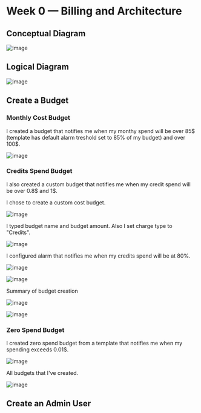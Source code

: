 # Week 0 — Billing and Architecture

## Conceptual Diagram

![image](https://user-images.githubusercontent.com/96197101/219812850-a0025123-3fcc-4fbb-8591-33e1d5280c1b.png)


## Logical Diagram

![image](https://user-images.githubusercontent.com/96197101/219813239-d4b6d833-ada2-4f24-ac80-3e09f59f46f6.png)

## Create a Budget

### Monthly Cost Budget 

I created a budget that notifies me when my monthy spend will be over 85$ (template has default alarm treshold set to 85% of my budget) and over 100$. 

![image](https://user-images.githubusercontent.com/96197101/219852691-a4239606-7afd-47ee-aec9-9b0f2332c68a.png)

### Credits Spend Budget

I also created a custom budget that notifies me when my credit spend will be over 0.8$ and 1$.

I chose to create a custom cost budget.

![image](https://user-images.githubusercontent.com/96197101/219852983-e3759552-9adc-457a-98bb-aa8fea80475f.png)

I typed budget name and budget amount. Also I set charge type to "Credits".

![image](https://user-images.githubusercontent.com/96197101/219853007-b19d4018-c94d-40a1-8cbd-ab65123d65fd.png)

I configured alarm that notifies me when my credits spend will be at 80%.

![image](https://user-images.githubusercontent.com/96197101/219853018-c4960e3e-84bf-4ba1-a533-3d02025e5023.png)

![image](https://user-images.githubusercontent.com/96197101/219853078-6ddb9b51-b8f6-4f80-9aed-50f06cbfe002.png)

Summary of budget creation

![image](https://user-images.githubusercontent.com/96197101/219853084-f13f1a67-4893-4528-b3a7-1b7776fcfdc2.png)

![image](https://user-images.githubusercontent.com/96197101/219853097-63199e38-218c-4822-89fb-fc9bfd5e7840.png)


### Zero Spend Budget

I created zero spend budget from a template that notifies me when my spending exceeds 0.01$.

![image](https://user-images.githubusercontent.com/96197101/219853776-002a1e37-9720-4cc2-8234-1f5b13bf36d9.png)


All budgets that I've created.

![image](https://user-images.githubusercontent.com/96197101/219853880-8f1113f9-cab7-46a6-b14c-25e310081942.png)

## Create an Admin User






  


